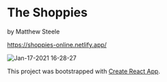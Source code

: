 # The Shoppies

by Matthew Steele

https://shoppies-online.netlify.app/

![Jan-17-2021 16-28-27](https://user-images.githubusercontent.com/68616411/104857915-409f4e00-58e1-11eb-9f57-f00375290567.gif)

This project was bootstrapped with [Create React App](https://github.com/facebook/create-react-app).
